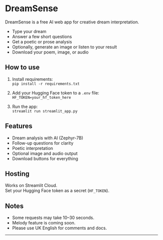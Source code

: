 # DreamSense

DreamSense is a free AI web app for creative dream interpretation.

- Type your dream
- Answer a few short questions
- Get a poetic or prose analysis
- Optionally, generate an image or listen to your result
- Download your poem, image, or audio

## How to use

1. Install requirements:  
   `pip install -r requirements.txt`

2. Add your Hugging Face token to a `.env` file:  
   `HF_TOKEN=your_hf_token_here`

3. Run the app:  
   `streamlit run streamlit_app.py`

## Features

- Dream analysis with AI (Zephyr-7B)
- Follow-up questions for clarity
- Poetic interpretation
- Optional image and audio output
- Download buttons for everything

## Hosting

Works on Streamlit Cloud.  
Set your Hugging Face token as a secret (`HF_TOKEN`).

## Notes

- Some requests may take 10–30 seconds.
- Melody feature is coming soon.
- Please use UK English for comments and docs.

---